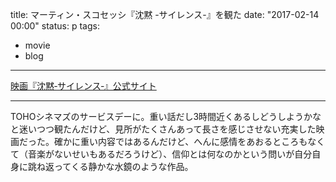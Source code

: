 title: マーティン・スコセッシ『沈黙 -サイレンス-』を観た
date: "2017-02-14 00:00"
status: p
tags:
- movie
- blog
---

[映画『沈黙‐サイレンス‐』公式サイト](http://chinmoku.jp/)

---

TOHOシネマズのサービスデーに。重い話だし3時間近くあるしどうしようかなと迷いつつ観たんだけど、見所がたくさんあって長さを感じさせない充実した映画だった。確かに重い内容ではあるんだけど、へんに感情をあおるところもなくて（音楽がないせいもあるだろうけど）、信仰とは何なのかという問いが自分自身に跳ね返ってくる静かな水鏡のような作品。
